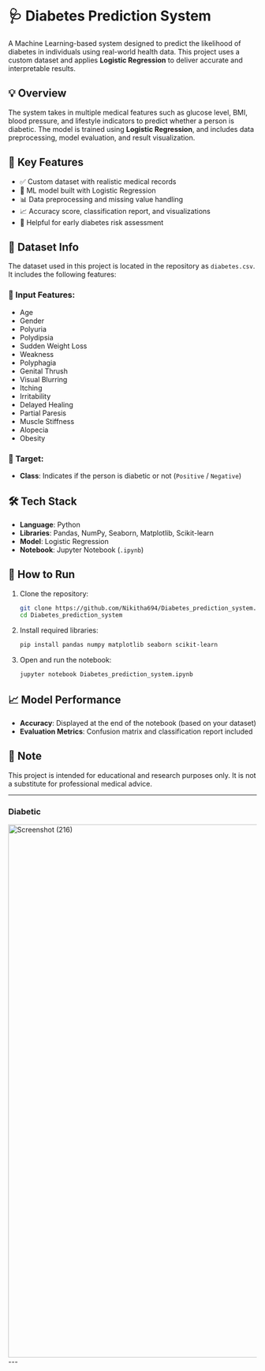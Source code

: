 # 🩺 Diabetes Prediction System

A Machine Learning-based system designed to predict the likelihood of diabetes in individuals using real-world health data. This project uses a custom dataset and applies **Logistic Regression** to deliver accurate and interpretable results.

## 💡 Overview

The system takes in multiple medical features such as glucose level, BMI, blood pressure, and lifestyle indicators to predict whether a person is diabetic. The model is trained using **Logistic Regression**, and includes data preprocessing, model evaluation, and result visualization.

## 📌 Key Features

* ✅ Custom dataset with realistic medical records
* 🤖 ML model built with Logistic Regression
* 📊 Data preprocessing and missing value handling
* 📈 Accuracy score, classification report, and visualizations
* 🔬 Helpful for early diabetes risk assessment

## 📁 Dataset Info

The dataset used in this project is located in the repository as `diabetes.csv`. It includes the following features:

### 🧾 Input Features:

* Age
* Gender
* Polyuria
* Polydipsia
* Sudden Weight Loss
* Weakness
* Polyphagia
* Genital Thrush
* Visual Blurring
* Itching
* Irritability
* Delayed Healing
* Partial Paresis
* Muscle Stiffness
* Alopecia
* Obesity

### 🎯 Target:

* **Class**: Indicates if the person is diabetic or not (`Positive` / `Negative`)

## 🛠️ Tech Stack

* **Language**: Python
* **Libraries**: Pandas, NumPy, Seaborn, Matplotlib, Scikit-learn
* **Model**: Logistic Regression
* **Notebook**: Jupyter Notebook (`.ipynb`)

## 🚀 How to Run

1. Clone the repository:

   ```bash
   git clone https://github.com/Nikitha694/Diabetes_prediction_system.git
   cd Diabetes_prediction_system
   ```

2. Install required libraries:

   ```bash
   pip install pandas numpy matplotlib seaborn scikit-learn
   ```

3. Open and run the notebook:

   ```bash
   jupyter notebook Diabetes_prediction_system.ipynb
   ```

## 📈 Model Performance

* **Accuracy**: Displayed at the end of the notebook (based on your dataset)
* **Evaluation Metrics**: Confusion matrix and classification report included

## 📌 Note

This project is intended for educational and research purposes only. It is not a substitute for professional medical advice.

---
### Diabetic
<img width="1920" height="1080" alt="Screenshot (216)" src="https://github.com/user-attachments/assets/db293e00-23a0-4e48-ad93-a0bff5ba2c66" />
---
